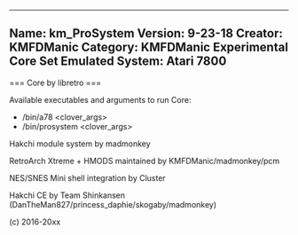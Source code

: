 -----------------------
Name: km_ProSystem
Version: 9-23-18
Creator: KMFDManic
Category: KMFDManic Experimental Core Set
Emulated System: Atari 7800
-----------------------
=== Core by libretro ===

Available executables and arguments to run Core:
- /bin/a78 <rom> <clover_args>
- /bin/prosystem <rom> <clover_args>
 
Hakchi module system by madmonkey

RetroArch Xtreme + HMODS maintained by KMFDManic/madmonkey/pcm

NES/SNES Mini shell integration by Cluster

Hakchi CE by Team Shinkansen (DanTheMan827/princess_daphie/skogaby/madmonkey)

(c) 2016-20xx
